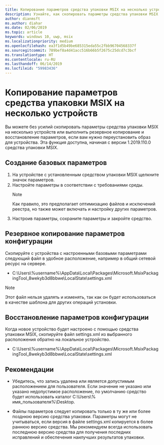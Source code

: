 ```yaml
---
title: Копирование параметров средства упаковки MSIX на несколько устройств
description: Узнайте, как скопировать параметры средства упаковки MSIX на несколько устройств
author: dianmsft
ms.author: diahar
ms.date: 02/06/2019
ms.topic: article
keywords: windows 10, uwp, msix
ms.localizationpriority: medium
ms.openlocfilehash: ea3f1d5b49be685315eda55c2fbb96704568337f
ms.sourcegitcommit: 789bef8a4d41acc516b66b5f2675c25dcd7c3bcf
ms.translationtype: HT
ms.contentlocale: ru-RU
ms.lasthandoff: 06/14/2019
ms.locfileid: "59983436"
---
```

# <a name="duplicate-msix-packaging-tool-settings-across-multiple-devices"></a>Копирование параметров средства упаковки MSIX на несколько устройств 

Вы можете без усилий скопировать параметры средства упаковки MSIX на несколько устройств или выполнить резервное копирование и восстановление параметров, если вам нужно переустановить образ для устройства. Эта функция доступна, начиная с версии 1.2019.110.0 средства упаковки MSIX. 

## <a name="build-the-baseline"></a>Создание базовых параметров

1. На устройстве с установленным средством упаковки MSIX щелкните значок параметров.
2. Настройте параметры в соответствии с требованиями среды.
    > [!NOTE]
    > Как правило, это предполагает оптимизацию файлов и исключений реестра, но также может включать и настройку других параметров.
3. Настроив параметры, сохраните параметры и закройте средство.  

## <a name="back-up-the-settings-configuration"></a>Резервное копирование параметров конфигурации

Скопируйте с устройства с настроенными базовыми параметрами следующий файл в удобное расположение, например в общий сетевой ресурс на сервере.

* C:\Users\\%username%\AppData\Local\Packages\Microsoft.MsixPackagingTool_8wekyb3d8bbwe\LocalState\settings.xml  

> [!NOTE]
> Этот файл нельзя удалять и изменять, так как он будет использоваться в качестве шаблона для других операций установки.

## <a name="restore-the-settings-configuration"></a>Восстановление параметров конфигурации

Когда новое устройство будет настроено с помощью средства упаковки MSIX, скопируйте файл settings.xml из выбранного расположения обратно на локальное устройство. 

* C:\Users\\%username%\AppData\Local\Packages\Microsoft.MsixPackagingTool_8wekyb3d8bbwe\LocalState\settings.xml 

## <a name="considerations"></a>Рекомендации

* Убедитесь, что запись <DefaultSaveLocation> удалена или является допустимым расположением для пользователя. Если значение не указано или указано недопустимое расположение, по умолчанию средство будет использовать каталог C:\Users\\% имя_пользователя%\Desktop.

* Файлы параметров следует копировать только в ту же или более позднюю версию средства упаковки. Параметры могут не учитываться, если версия в файле settings.xml копируется в более раннюю версию средства. Мы рекомендуем всегда использовать последнюю версию средства для получения последних исправлений и обеспечения наилучших результатов упаковки.  
